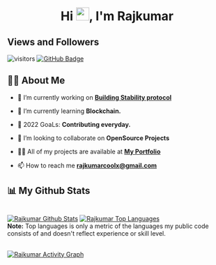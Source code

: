 <h1 align="center">Hi <img src="https://raw.githubusercontent.com/MartinHeinz/MartinHeinz/master/wave.gif" width="30px">, I'm Rajkumar</h1>

## Views and Followers

![visitors](https://visitor-badge.deta.dev/badge?page_id=Rajkumar9654/Rajkumar9654)
<a href="https://github.com/Rajkumar9654?tab=followers"><img src="https://img.shields.io/github/followers/Rajkumar9654?label=Followers&style=social" alt="GitHub Badge"></a>

## 🙋‍♂️ About Me

- 🔭 I’m currently working on **[Building Stability protocol](https://github.com/stabilitydao)**

- 🌱 I’m currently learning **Blockchain.**

- 🥅 2022 GoaLs: **Contributing everyday.**

- 👯 I’m looking to collaborate on **OpenSource Projects**

- 👨‍💻 All of my projects are available at **[My Portfolio](https://rajkumar.coffee)**

- 📫 How to reach me **rajkumarcoolx@gmail.com**

## 📊 My Github Stats

  <br/>
  <a href="https://github.com/Rajkumar9654/github-readme-stats"><img alt="Rajkumar Github Stats" src="https://github-readme-stats.vercel.app/api?username=Rajkumar9654&show_icons=true&count_private=true&theme=react&hide_border=true&bg_color=0D1117" /></a>
  <a href="https://github.com/Rajkumar9654/github-readme-stats"><img alt="Rajkumar Top Languages" src="https://github-readme-stats.vercel.app/api/top-langs/?username=Rajkumar9654&langs_count=8&count_private=true&layout=compact&theme=react&hide_border=true&bg_color=0D1117" /></a>
  <br/>
  <b>Note:</b> Top languages is only a metric of the languages my public code consists of and doesn't reflect experience or skill level.
<br/>
<br/>

<a href="https://github.com/Rajkumar9654/github-readme-activity-graph"><img alt="Rajkumar Activity Graph" src="https://activity-graph.herokuapp.com/graph?username=Rajkumar9654&bg_color=0D1117&color=5BCDEC&line=5BCDEC&point=FFFFFF&hide_border=true" /></a>

<br/>
<br/>
